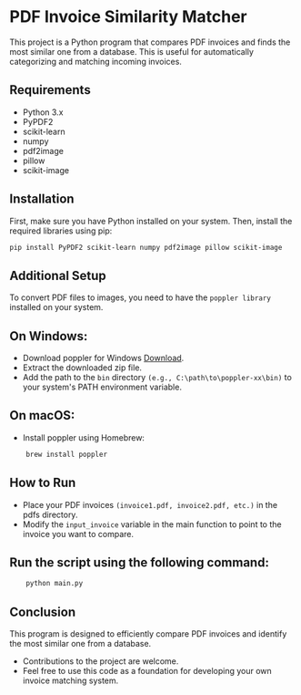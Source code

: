 # PDF Invoice Similarity Matcher

This project is a Python program that compares PDF invoices and finds the most similar one from a database. This is useful for automatically categorizing and matching incoming invoices.

## Requirements

- Python 3.x
- PyPDF2
- scikit-learn
- numpy
- pdf2image
- pillow
- scikit-image

## Installation

First, make sure you have Python installed on your system. Then, install the required libraries using pip:

```bash
pip install PyPDF2 scikit-learn numpy pdf2image pillow scikit-image
```

## Additional Setup
To convert PDF files to images, you need to have the ```poppler library``` installed on your system.

## On Windows:
- Download poppler for Windows [Download](https://github.com/oschwartz10612/poppler-windows/releases/download/v24.07.0-0/Release-24.07.0-0.zip).
- Extract the downloaded zip file.
- Add the path to the ```bin``` directory ```(e.g., C:\path\to\poppler-xx\bin)``` to your system's PATH environment variable.

## On macOS:
- Install poppler using Homebrew:
```bash
    brew install poppler
```

## How to Run
- Place your PDF invoices ```(invoice1.pdf, invoice2.pdf, etc.)``` in the pdfs directory.
- Modify the ```input_invoice``` variable in the main function to point to the invoice you want to compare.

## Run the script using the following command:
```bash
    python main.py
```

## Conclusion
This program is designed to efficiently compare PDF invoices and identify the most similar one from a database.

- Contributions to the project are welcome.
- Feel free to use this code as a foundation for developing your own invoice matching system.
